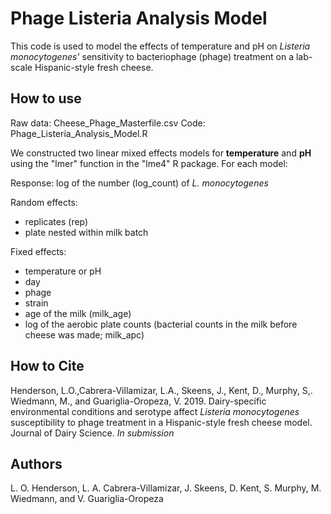 # Phage Listeria Analysis Model
This code is used to model the effects of temperature and pH on *Listeria monocytogenes'* sensitivity to bacteriophage (phage) treatment on a lab-scale Hispanic-style fresh cheese. 

## How to use

Raw data: Cheese_Phage_Masterfile.csv
Code: Phage_Listeria_Analysis_Model.R

We constructed two linear mixed effects models for **temperature** and **pH** using the "lmer" function in the "lme4" R package. For each model:

Response: log of the number (log_count) of *L. monocytogenes*

Random effects: 
- replicates (rep)
- plate nested within milk batch

Fixed effects:
- temperature or pH
- day
- phage
- strain
- age of the milk (milk_age)
- log of the aerobic plate counts (bacterial counts in the milk before cheese was made; milk_apc)

## How to Cite
Henderson, L.O.,Cabrera-Villamizar, L.A., Skeens, J., Kent, D., Murphy, S,. Wiedmann, M., and Guariglia-Oropeza, V. 2019. Dairy-specific environmental conditions and serotype affect *Listeria monocytogenes* susceptibility to phage treatment in a Hispanic-style fresh cheese model. Journal of Dairy Science. *In submission*

## Authors
L. O. Henderson, L. A. Cabrera-Villamizar, J. Skeens, D. Kent, S. Murphy, M. Wiedmann, and V. Guariglia-Oropeza
